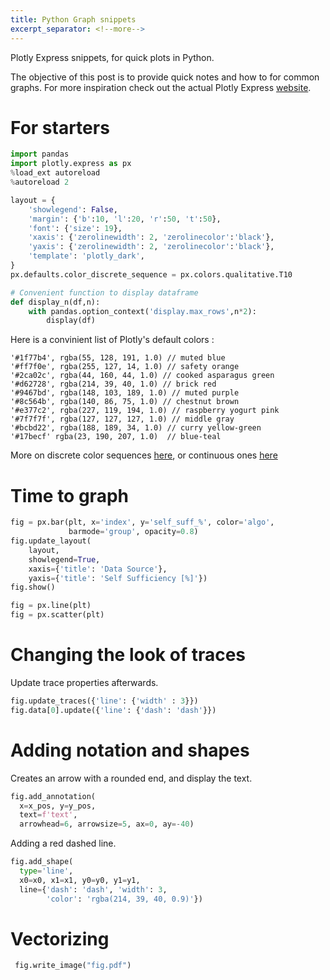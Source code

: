 ```yaml
---
title: Python Graph snippets
excerpt_separator: <!--more-->
---
```


Plotly Express snippets, for quick plots in Python.

<!--more-->
<!-- <head>
<script src="https://cdnjs.cloudflare.com/ajax/libs/require.js/2.1.10/require.min.js"></script>
<script src="https://cdnjs.cloudflare.com/ajax/libs/jquery/2.0.3/jquery.min.js"></script>
<script src="https://cdn.plot.ly/plotly-latest.min.js"></script>
</head> -->

The objective of this post is to provide quick notes and how to for common graphs. For more inspiration check out the actual Plotly Express [website](https://plotly.com/python/plotly-express/).

# For starters
```python
import pandas
import plotly.express as px
%load_ext autoreload
%autoreload 2

layout = {
    'showlegend': False,
    'margin': {'b':10, 'l':20, 'r':50, 't':50},
    'font': {'size': 19},
    'xaxis': {'zerolinewidth': 2, 'zerolinecolor':'black'},
    'yaxis': {'zerolinewidth': 2, 'zerolinecolor':'black'},
    'template': 'plotly_dark',
}
px.defaults.color_discrete_sequence = px.colors.qualitative.T10

# Convenient function to display dataframe
def display_n(df,n):
    with pandas.option_context('display.max_rows',n*2):
        display(df)
```

Here is a convinient list of Plotly's default colors :

    '#1f77b4', rgba(55, 128, 191, 1.0) // muted blue
    '#ff7f0e', rgba(255, 127, 14, 1.0) // safety orange
    '#2ca02c', rgba(44, 160, 44, 1.0) // cooked asparagus green
    '#d62728', rgba(214, 39, 40, 1.0) // brick red
    '#9467bd', rgba(148, 103, 189, 1.0) // muted purple
    '#8c564b', rgba(140, 86, 75, 1.0) // chestnut brown
    '#e377c2', rgba(227, 119, 194, 1.0) // raspberry yogurt pink
    '#7f7f7f', rgba(127, 127, 127, 1.0) // middle gray
    '#bcbd22', rgba(188, 189, 34, 1.0) // curry yellow-green
    '#17becf' rgba(23, 190, 207, 1.0)  // blue-teal

More on discrete color sequences [here](https://plotly.com/python/discrete-color/#color-sequences-in-plotly-express), or continuous ones [here](https://plotly.com/python/builtin-colorscales/)

# Time to graph
```python
fig = px.bar(plt, x='index', y='self_suff_%', color='algo',
             barmode='group', opacity=0.8)
fig.update_layout(
    layout,
    showlegend=True,
    xaxis={'title': 'Data Source'},
    yaxis={'title': 'Self Sufficiency [%]'})
fig.show()
```
```python
fig = px.line(plt)
fig = px.scatter(plt)
```

# Changing the look of traces
Update trace properties afterwards.
```python
fig.update_traces({'line': {'width' : 3}})
fig.data[0].update({'line': {'dash': 'dash'}})
```

# Adding notation and shapes
Creates an arrow with a rounded end, and display the text.
```python
fig.add_annotation(
  x=x_pos, y=y_pos,
  text=f'text',
  arrowhead=6, arrowsize=5, ax=0, ay=-40)
```

Adding a red dashed line.
```python
fig.add_shape(
  type='line',
  x0=x0, x1=x1, y0=y0, y1=y1,
  line={'dash': 'dash', 'width': 3,
        'color': 'rgba(214, 39, 40, 0.9)'})
```

# Vectorizing
```python
 fig.write_image("fig.pdf")
```
